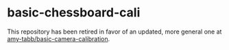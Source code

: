 # basic-chessboard-cali

This repository has been retired in favor of an updated, more general one at [amy-tabb/basic-camera-calibration](https://github.com/amy-tabb/basic-camera-calibration).
